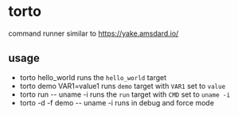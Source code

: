 # torto
command runner similar to https://yake.amsdard.io/

## usage
- torto hello_world
    runs the `hello_world` target
- torto demo VAR1=value1
    runs `demo` target with `VAR1` set to `value`
- torto run -- uname -i
    runs the `run` target with `CMD` set to `uname -i`
- torto -d -f demo -- uname -i
    runs in debug and force mode
